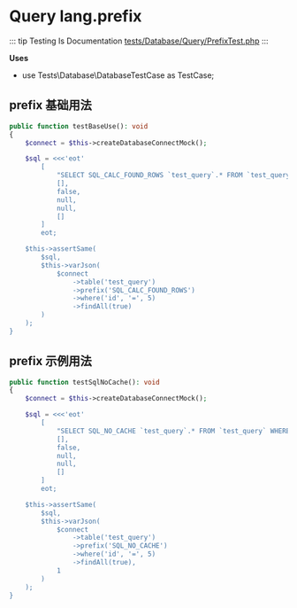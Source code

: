 # Query lang.prefix

::: tip Testing Is Documentation
[tests/Database/Query/PrefixTest.php](https://github.com/hunzhiwange/framework/blob/master/tests/Database/Query/PrefixTest.php)
:::
    
**Uses**

 * use Tests\Database\DatabaseTestCase as TestCase;

## prefix 基础用法

``` php
public function testBaseUse(): void
{
    $connect = $this->createDatabaseConnectMock();

    $sql = <<<'eot'
        [
            "SELECT SQL_CALC_FOUND_ROWS `test_query`.* FROM `test_query` WHERE `test_query`.`id` = 5",
            [],
            false,
            null,
            null,
            []
        ]
        eot;

    $this->assertSame(
        $sql,
        $this->varJson(
            $connect
                ->table('test_query')
                ->prefix('SQL_CALC_FOUND_ROWS')
                ->where('id', '=', 5)
                ->findAll(true)
        )
    );
}
```
    
## prefix 示例用法

``` php
public function testSqlNoCache(): void
{
    $connect = $this->createDatabaseConnectMock();

    $sql = <<<'eot'
        [
            "SELECT SQL_NO_CACHE `test_query`.* FROM `test_query` WHERE `test_query`.`id` = 5",
            [],
            false,
            null,
            null,
            []
        ]
        eot;

    $this->assertSame(
        $sql,
        $this->varJson(
            $connect
                ->table('test_query')
                ->prefix('SQL_NO_CACHE')
                ->where('id', '=', 5)
                ->findAll(true),
            1
        )
    );
}
```